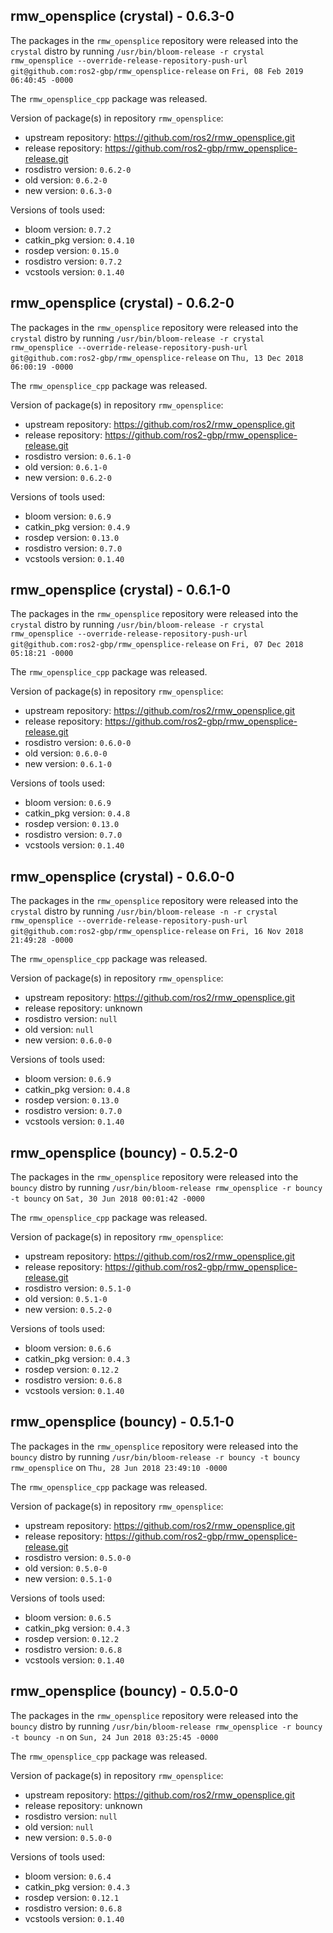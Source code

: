## rmw_opensplice (crystal) - 0.6.3-0

The packages in the `rmw_opensplice` repository were released into the `crystal` distro by running `/usr/bin/bloom-release -r crystal rmw_opensplice --override-release-repository-push-url git@github.com:ros2-gbp/rmw_opensplice-release` on `Fri, 08 Feb 2019 06:40:45 -0000`

The `rmw_opensplice_cpp` package was released.

Version of package(s) in repository `rmw_opensplice`:

- upstream repository: https://github.com/ros2/rmw_opensplice.git
- release repository: https://github.com/ros2-gbp/rmw_opensplice-release.git
- rosdistro version: `0.6.2-0`
- old version: `0.6.2-0`
- new version: `0.6.3-0`

Versions of tools used:

- bloom version: `0.7.2`
- catkin_pkg version: `0.4.10`
- rosdep version: `0.15.0`
- rosdistro version: `0.7.2`
- vcstools version: `0.1.40`


## rmw_opensplice (crystal) - 0.6.2-0

The packages in the `rmw_opensplice` repository were released into the `crystal` distro by running `/usr/bin/bloom-release -r crystal rmw_opensplice --override-release-repository-push-url git@github.com:ros2-gbp/rmw_opensplice-release` on `Thu, 13 Dec 2018 06:00:19 -0000`

The `rmw_opensplice_cpp` package was released.

Version of package(s) in repository `rmw_opensplice`:

- upstream repository: https://github.com/ros2/rmw_opensplice.git
- release repository: https://github.com/ros2-gbp/rmw_opensplice-release.git
- rosdistro version: `0.6.1-0`
- old version: `0.6.1-0`
- new version: `0.6.2-0`

Versions of tools used:

- bloom version: `0.6.9`
- catkin_pkg version: `0.4.9`
- rosdep version: `0.13.0`
- rosdistro version: `0.7.0`
- vcstools version: `0.1.40`


## rmw_opensplice (crystal) - 0.6.1-0

The packages in the `rmw_opensplice` repository were released into the `crystal` distro by running `/usr/bin/bloom-release -r crystal rmw_opensplice --override-release-repository-push-url git@github.com:ros2-gbp/rmw_opensplice-release` on `Fri, 07 Dec 2018 05:18:21 -0000`

The `rmw_opensplice_cpp` package was released.

Version of package(s) in repository `rmw_opensplice`:

- upstream repository: https://github.com/ros2/rmw_opensplice.git
- release repository: https://github.com/ros2-gbp/rmw_opensplice-release.git
- rosdistro version: `0.6.0-0`
- old version: `0.6.0-0`
- new version: `0.6.1-0`

Versions of tools used:

- bloom version: `0.6.9`
- catkin_pkg version: `0.4.8`
- rosdep version: `0.13.0`
- rosdistro version: `0.7.0`
- vcstools version: `0.1.40`


## rmw_opensplice (crystal) - 0.6.0-0

The packages in the `rmw_opensplice` repository were released into the `crystal` distro by running `/usr/bin/bloom-release -n -r crystal rmw_opensplice --override-release-repository-push-url git@github.com:ros2-gbp/rmw_opensplice-release` on `Fri, 16 Nov 2018 21:49:28 -0000`

The `rmw_opensplice_cpp` package was released.

Version of package(s) in repository `rmw_opensplice`:

- upstream repository: https://github.com/ros2/rmw_opensplice.git
- release repository: unknown
- rosdistro version: `null`
- old version: `null`
- new version: `0.6.0-0`

Versions of tools used:

- bloom version: `0.6.9`
- catkin_pkg version: `0.4.8`
- rosdep version: `0.13.0`
- rosdistro version: `0.7.0`
- vcstools version: `0.1.40`


## rmw_opensplice (bouncy) - 0.5.2-0

The packages in the `rmw_opensplice` repository were released into the `bouncy` distro by running `/usr/bin/bloom-release rmw_opensplice -r bouncy -t bouncy` on `Sat, 30 Jun 2018 00:01:42 -0000`

The `rmw_opensplice_cpp` package was released.

Version of package(s) in repository `rmw_opensplice`:

- upstream repository: https://github.com/ros2/rmw_opensplice.git
- release repository: https://github.com/ros2-gbp/rmw_opensplice-release.git
- rosdistro version: `0.5.1-0`
- old version: `0.5.1-0`
- new version: `0.5.2-0`

Versions of tools used:

- bloom version: `0.6.6`
- catkin_pkg version: `0.4.3`
- rosdep version: `0.12.2`
- rosdistro version: `0.6.8`
- vcstools version: `0.1.40`


## rmw_opensplice (bouncy) - 0.5.1-0

The packages in the `rmw_opensplice` repository were released into the `bouncy` distro by running `/usr/bin/bloom-release -r bouncy -t bouncy rmw_opensplice` on `Thu, 28 Jun 2018 23:49:10 -0000`

The `rmw_opensplice_cpp` package was released.

Version of package(s) in repository `rmw_opensplice`:

- upstream repository: https://github.com/ros2/rmw_opensplice.git
- release repository: https://github.com/ros2-gbp/rmw_opensplice-release.git
- rosdistro version: `0.5.0-0`
- old version: `0.5.0-0`
- new version: `0.5.1-0`

Versions of tools used:

- bloom version: `0.6.5`
- catkin_pkg version: `0.4.3`
- rosdep version: `0.12.2`
- rosdistro version: `0.6.8`
- vcstools version: `0.1.40`


## rmw_opensplice (bouncy) - 0.5.0-0

The packages in the `rmw_opensplice` repository were released into the `bouncy` distro by running `/usr/bin/bloom-release rmw_opensplice -r bouncy -t bouncy -n` on `Sun, 24 Jun 2018 03:25:45 -0000`

The `rmw_opensplice_cpp` package was released.

Version of package(s) in repository `rmw_opensplice`:

- upstream repository: https://github.com/ros2/rmw_opensplice.git
- release repository: unknown
- rosdistro version: `null`
- old version: `null`
- new version: `0.5.0-0`

Versions of tools used:

- bloom version: `0.6.4`
- catkin_pkg version: `0.4.3`
- rosdep version: `0.12.1`
- rosdistro version: `0.6.8`
- vcstools version: `0.1.40`


